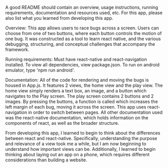 A good README should contain an overview, usage instructions, running requirements, documentation and resources used, etc. For this app, please also list what you learned from developing this app.

Overview: This app allows users to race bugs across a screen. Users can choose from one of two buttons, where each button controls the motion of one bug. It was constructed as a tool to learn react native, and the various debugging, structuring, and conceptual challenges that accompany the framework. 

Running requirements: Must have react-native and react-navigation installed. To view all dependencies, view package.json. To run on android emulator, type 'npm run android'. 

Documentation: All of the code for rendering and moving the bugs is housed in App.js. It features 2 views, the home view and the play view. The home view simply renders a text box, an image, and a button which navigates to the Play screen. The play screen contains 2 buttons and 2 images. By pressing the buttons, a function is called which increases the left margin of each bug, moving it across the screen. This app uses react-navigation in order to switch between pages. All other documentation used was the react-native documentation, which holds information on the components of react, as well as the broader structure. 

From developing this app, I learned to begin to think about the differences between react and react-native. Specifically, understanding the purpose and relevance of a view took me a while, but I am now beginning to understand how important views can be. Additionally, I learned to begin thinking about laying out an app on a phone, which requires different considerations than building a website. 

